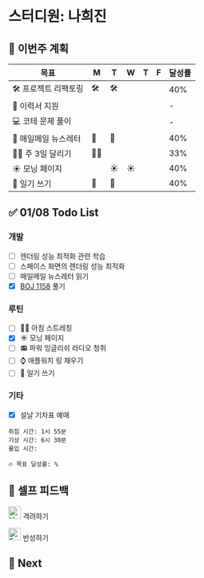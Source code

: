 # 스터디원: 나희진

## 🚀 이번주 계획
| 목표             | M | T | W | T | F | 달성률 |
|----------------|--| --- | --- | --- | --- |-----|
| 🛠️ 프로젝트 리팩토링  | 🛠️ | 🛠️ |  |  |  | 40% |
| 📨 이력서 지원      |  |  |  |  |  | -   |
| 💻 코테 문제 풀이    |  |  |  |  |  | -   |
| 📩 매일메일 뉴스레터   | 📩 | 📩 |  |  |  | 40% |
| 🏃‍♀️ 주 3일 달리기 | 🏃‍♀️ |  |  |  |  | 33% |
| ☀️️ 모닝 페이지     |  | ☀️ | ☀️ |  |  | 40% |
| 📒 일기 쓰기       | 📒 | 📒 |  |  |  | 40% |


## ✅ 01/08 Todo List

### 개발
- [ ] 렌더링 성능 최적화 관련 학습
- [ ] 스페이스 화면의 렌더링 성능 최적화
- [ ] 매일메일 뉴스레터 읽기
- [x] [BOJ 1158](https://www.acmicpc.net/problem/1158) 풀기

### 루틴
- [ ] 🧘‍♀️ 아침 스트레칭
- [x] ☀️ 모닝 페이지
- [ ] 📻 파워 잉글리쉬 라디오 청취
- [ ] ⌚️ 애플워치 링 채우기
- [ ] 📒 일기 쓰기

### 기타
- [x] 설날 기차표 예매

```
취침 시간: 1시 55분
기상 시간: 6시 30분
몰입 시간: 

🔥 목표 달성률: %
```

## 🎉 셀프 피드백

<img src="https://raw.githubusercontent.com/Tarikul-Islam-Anik/Animated-Fluent-Emojis/master/Emojis/Smilies/Hugging%20Face.png" alt="Hugging Face" width="25" height="25"> 격려하기</img>

> 

<img src="https://raw.githubusercontent.com/Tarikul-Islam-Anik/Animated-Fluent-Emojis/master/Emojis/Smilies/Face%20with%20Monocle.png" alt="Face with Monocle" width="25" height="25"> 반성하기</img>

> 

## 🌱 Next
